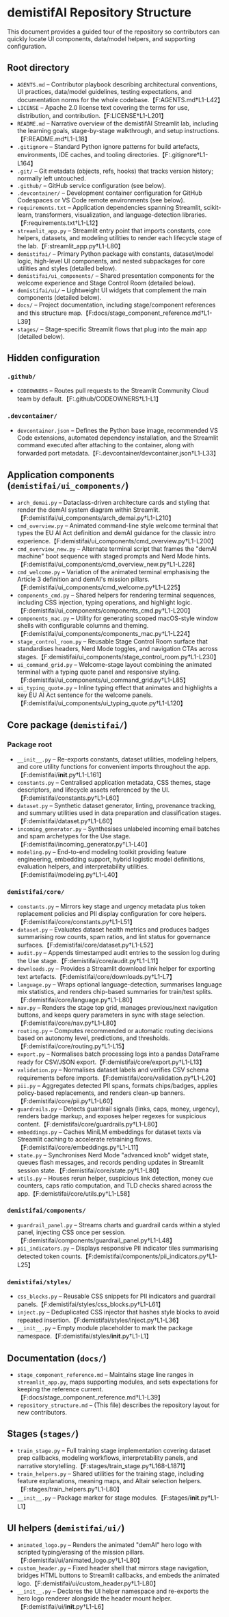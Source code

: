 # demistifAI Repository Structure

This document provides a guided tour of the repository so contributors can quickly locate UI components, data/model helpers, and supporting configuration.

## Root directory
- `AGENTS.md` – Contributor playbook describing architectural conventions, UI practices, data/model guidelines, testing expectations, and documentation norms for the whole codebase.【F:AGENTS.md†L1-L42】
- `LICENSE` – Apache 2.0 license text covering the terms for use, distribution, and contribution.【F:LICENSE†L1-L201】
- `README.md` – Narrative overview of the demistifAI Streamlit lab, including the learning goals, stage-by-stage walkthrough, and setup instructions.【F:README.md†L1-L18】
- `.gitignore` – Standard Python ignore patterns for build artefacts, environments, IDE caches, and tooling directories.【F:.gitignore†L1-L164】
- `.git/` – Git metadata (objects, refs, hooks) that tracks version history; normally left untouched.
- `.github/` – GitHub service configuration (see below).
- `.devcontainer/` – Development container configuration for GitHub Codespaces or VS Code remote environments (see below).
- `requirements.txt` – Application dependencies spanning Streamlit, scikit-learn, transformers, visualization, and language-detection libraries.【F:requirements.txt†L1-L12】
- `streamlit_app.py` – Streamlit entry point that imports constants, core helpers, datasets, and modeling utilities to render each lifecycle stage of the lab.【F:streamlit_app.py†L1-L80】
- `demistifai/` – Primary Python package with constants, dataset/model logic, high-level UI components, and nested subpackages for core utilities and styles (detailed below).
- `demistifai/ui_components/` – Shared presentation components for the welcome experience and Stage Control Room (detailed below).
- `demistifai/ui/` – Lightweight UI widgets that complement the main components (detailed below).
- `docs/` – Project documentation, including stage/component references and this structure map.【F:docs/stage_component_reference.md†L1-L39】
- `stages/` – Stage-specific Streamlit flows that plug into the main app (detailed below).

## Hidden configuration
### `.github/`
- `CODEOWNERS` – Routes pull requests to the Streamlit Community Cloud team by default.【F:.github/CODEOWNERS†L1-L1】

### `.devcontainer/`
- `devcontainer.json` – Defines the Python base image, recommended VS Code extensions, automated dependency installation, and the Streamlit command executed after attaching to the container, along with forwarded port metadata.【F:.devcontainer/devcontainer.json†L1-L33】

## Application components (`demistifai/ui_components/`)
- `arch_demai.py` – Dataclass-driven architecture cards and styling that render the demAI system diagram within Streamlit.【F:demistifai/ui_components/arch_demai.py†L1-L210】
- `cmd_overview.py` – Animated command-line style welcome terminal that types the EU AI Act definition and demAI guidance for the classic intro experience.【F:demistifai/ui_components/cmd_overview.py†L1-L200】
- `cmd_overview_new.py` – Alternate terminal script that frames the "demAI machine" boot sequence with staged prompts and Nerd Mode hints.【F:demistifai/ui_components/cmd_overview_new.py†L1-L228】
- `cmd_welcome.py` – Variation of the animated terminal emphasising the Article 3 definition and demAI's mission pillars.【F:demistifai/ui_components/cmd_welcome.py†L1-L225】
- `components_cmd.py` – Shared helpers for rendering terminal sequences, including CSS injection, typing operations, and highlight logic.【F:demistifai/ui_components/components_cmd.py†L1-L200】
- `components_mac.py` – Utility for generating scoped macOS-style window shells with configurable columns and theming.【F:demistifai/ui_components/components_mac.py†L1-L224】
- `stage_control_room.py` – Reusable Stage Control Room surface that standardises headers, Nerd Mode toggles, and navigation CTAs across stages.【F:demistifai/ui_components/stage_control_room.py†L1-L230】
- `ui_command_grid.py` – Welcome-stage layout combining the animated terminal with a typing quote panel and responsive styling.【F:demistifai/ui_components/ui_command_grid.py†L1-L85】
- `ui_typing_quote.py` – Inline typing effect that animates and highlights a key EU AI Act sentence for the welcome panels.【F:demistifai/ui_components/ui_typing_quote.py†L1-L120】

## Core package (`demistifai/`)
### Package root
- `__init__.py` – Re-exports constants, dataset utilities, modeling helpers, and core utility functions for convenient imports throughout the app.【F:demistifai/__init__.py†L1-L161】
- `constants.py` – Centralised application metadata, CSS themes, stage descriptors, and lifecycle assets referenced by the UI.【F:demistifai/constants.py†L1-L60】
- `dataset.py` – Synthetic dataset generator, linting, provenance tracking, and summary utilities used in data preparation and classification stages.【F:demistifai/dataset.py†L1-L60】
- `incoming_generator.py` – Synthesises unlabeled incoming email batches and spam archetypes for the Use stage.【F:demistifai/incoming_generator.py†L1-L40】
- `modeling.py` – End-to-end modeling toolkit providing feature engineering, embedding support, hybrid logistic model definitions, evaluation helpers, and interpretability utilities.【F:demistifai/modeling.py†L1-L40】

### `demistifai/core/`
- `constants.py` – Mirrors key stage and urgency metadata plus token replacement policies and PII display configuration for core helpers.【F:demistifai/core/constants.py†L1-L51】
- `dataset.py` – Evaluates dataset health metrics and produces badges summarising row counts, spam ratios, and lint status for governance surfaces.【F:demistifai/core/dataset.py†L1-L52】
- `audit.py` – Appends timestamped audit entries to the session log during the Use stage.【F:demistifai/core/audit.py†L1-L11】
- `downloads.py` – Provides a Streamlit download link helper for exporting text artefacts.【F:demistifai/core/downloads.py†L1-L7】
- `language.py` – Wraps optional language-detection, summarises language mix statistics, and renders chip-based summaries for train/test splits.【F:demistifai/core/language.py†L1-L80】
- `nav.py` – Renders the stage top grid, manages previous/next navigation buttons, and keeps query parameters in sync with stage selection.【F:demistifai/core/nav.py†L1-L80】
- `routing.py` – Computes recommended or automatic routing decisions based on autonomy level, predictions, and thresholds.【F:demistifai/core/routing.py†L1-L15】
- `export.py` – Normalises batch processing logs into a pandas DataFrame ready for CSV/JSON export.【F:demistifai/core/export.py†L1-L13】
- `validation.py` – Normalises dataset labels and verifies CSV schema requirements before imports.【F:demistifai/core/validation.py†L1-L20】
- `pii.py` – Aggregates detected PII spans, formats chips/badges, applies policy-based replacements, and renders clean-up banners.【F:demistifai/core/pii.py†L1-L60】
- `guardrails.py` – Detects guardrail signals (links, caps, money, urgency), renders badge markup, and exposes helper regexes for suspicious content.【F:demistifai/core/guardrails.py†L1-L80】
- `embeddings.py` – Caches MiniLM embeddings for dataset texts via Streamlit caching to accelerate retraining flows.【F:demistifai/core/embeddings.py†L1-L11】
- `state.py` – Synchronises Nerd Mode "advanced knob" widget state, queues flash messages, and records pending updates in Streamlit session state.【F:demistifai/core/state.py†L1-L80】
- `utils.py` – Houses rerun helper, suspicious link detection, money cue counters, caps ratio computation, and TLD checks shared across the app.【F:demistifai/core/utils.py†L1-L58】

### `demistifai/components/`
- `guardrail_panel.py` – Streams charts and guardrail cards within a styled panel, injecting CSS once per session.【F:demistifai/components/guardrail_panel.py†L1-L48】
- `pii_indicators.py` – Displays responsive PII indicator tiles summarising detected token counts.【F:demistifai/components/pii_indicators.py†L1-L25】

### `demistifai/styles/`
- `css_blocks.py` – Reusable CSS snippets for PII indicators and guardrail panels.【F:demistifai/styles/css_blocks.py†L1-L61】
- `inject.py` – Deduplicated CSS injector that hashes style blocks to avoid repeated insertion.【F:demistifai/styles/inject.py†L1-L36】
- `__init__.py` – Empty module placeholder to mark the package namespace.【F:demistifai/styles/__init__.py†L1-L1】

## Documentation (`docs/`)
- `stage_component_reference.md` – Maintains stage line ranges in `streamlit_app.py`, maps supporting modules, and sets expectations for keeping the reference current.【F:docs/stage_component_reference.md†L1-L39】
- `repository_structure.md` – (This file) describes the repository layout for new contributors.

## Stages (`stages/`)
- `train_stage.py` – Full training stage implementation covering dataset prep callbacks, modeling workflows, interpretability panels, and narrative storytelling.【F:stages/train_stage.py†L168-L1871】
- `train_helpers.py` – Shared utilities for the training stage, including feature explanations, meaning maps, and Altair selection helpers.【F:stages/train_helpers.py†L1-L80】
- `__init__.py` – Package marker for stage modules.【F:stages/__init__.py†L1-L1】

## UI helpers (`demistifai/ui/`)
- `animated_logo.py` – Renders the animated "demAI" hero logo with scripted typing/erasing of the mission pillars.【F:demistifai/ui/animated_logo.py†L1-L80】
- `custom_header.py` – Fixed header shell that mirrors stage navigation, bridges HTML buttons to Streamlit callbacks, and embeds the animated logo.【F:demistifai/ui/custom_header.py†L1-L80】
- `__init__.py` – Declares the UI helper namespace and re-exports the hero logo renderer alongside the header mount helper.【F:demistifai/ui/__init__.py†L1-L6】
